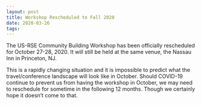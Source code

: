 ```yaml
---
layout: post
title: Workshop Rescheduled to Fall 2020
date: 2020-03-26
tags:
---
```



The US-RSE Community Building Workshop has been officially rescheduled
for October 27-28, 2020.  It will still be held at the same venue, the
Nassau Inn in Princeton, NJ.

This is a rapidly changing situation and it is impossible to predict
what the travel/conference landscape will look like in October.
Should COVID-19 continue to prevent us from having the workshop in
October, we may need to reschedule for sometime in the following 12 months.
Though we certainly hope it doesn’t come to that.

